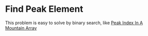 # Find Peak Element
This problem is easy to solve by binary search, like [Peak Index In A Mountain Array](./PeakIndexInAMountainArray)
